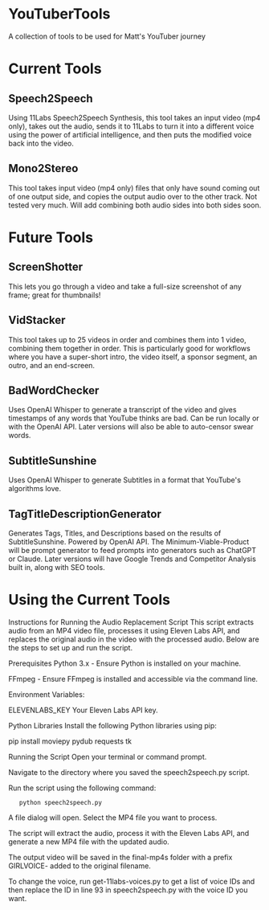 # YouTuberTools
 A collection of tools to be used for Matt's YouTuber journey


# Current Tools

## Speech2Speech

Using 11Labs Speech2Speech Synthesis, this tool takes an input video (mp4 only), takes out the audio, sends it to 11Labs to turn it into a different voice using the power of artificial intelligence, and then puts the modified voice back into the video.

## Mono2Stereo

This tool takes input video (mp4 only) files that only have sound coming out of one output side, and copies the output audio over to the other track. Not tested very much. Will add combining both audio sides into both sides soon.

# Future Tools

## ScreenShotter

This lets you go through a video and take a full-size screenshot of any frame; great for thumbnails!

## VidStacker

This tool takes up to 25 videos in order and combines them into 1 video, combining them together in order. This is particularly good for workflows where you have a super-short intro, the video itself, a sponsor segment, an outro, and an end-screen.

## BadWordChecker

Uses OpenAI Whisper to generate a transcript of the video and gives timestamps of any words that YouTube thinks are bad. Can be run locally or with the OpenAI API. Later versions will also be able to auto-censor swear words.

## SubtitleSunshine

Uses OpenAI Whisper to generate Subtitles in a format that YouTube's algorithms love.

## TagTitleDescriptionGenerator

Generates Tags, Titles, and Descriptions based on the results of SubtitleSunshine. Powered by OpenAI API. The Minimum-Viable-Product will be prompt generator to feed prompts into generators such as ChatGPT or Claude. Later versions will have Google Trends and Competitor Analysis built in, along with SEO tools.

# Using the Current Tools

Instructions for Running the Audio Replacement Script
This script extracts audio from an MP4 video file, processes it using Eleven Labs API, and replaces the original audio in the video with the processed audio. Below are the steps to set up and run the script.

Prerequisites
Python 3.x - Ensure Python is installed on your machine.

FFmpeg - Ensure FFmpeg is installed and accessible via the command line.

Environment Variables:

ELEVENLABS_KEY     Your Eleven Labs API key.

Python Libraries
Install the following Python libraries using pip:

   pip install moviepy pydub requests tk


Running the Script
Open your terminal or command prompt.

Navigate to the directory where you saved the speech2speech.py script.

Run the script using the following command:

       python speech2speech.py

A file dialog will open. Select the MP4 file you want to process.

The script will extract the audio, process it with the Eleven Labs API, and generate a new MP4 file with the updated audio.

The output video will be saved in the final-mp4s folder with a prefix GIRLVOICE- added to the original filename.

To change the voice, run  get-11labs-voices.py to get a list of voice IDs and then replace the ID in line 93 in speech2speech.py with the voice ID you want.
